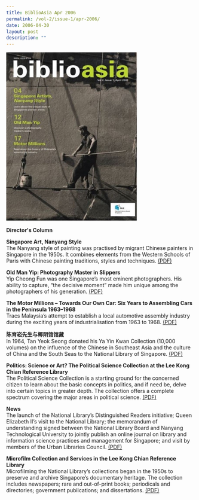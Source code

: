 ```yaml
---
title: BiblioAsia Apr 2006
permalink: /vol-2/issue-1/apr-2006/
date: 2006-04-30
layout: post
description: ""
---
```

<img style="width: 350px; height: 450px;" src="/images/vol-2-issue-1/Apr06.JPG">

<a style="text-decoration: none; font-weight: bold;" href="/vol-2/issue1/apr-2006/director-column/">Director's Column</a>

<a style="text-decoration: none; font-weight: bold;" href="/vol-2/issue1/apr-2006/nanyang-style-art/">Singapore Art, Nanyang Style</a><br>The Nanyang style of painting was practised by migrant Chinese painters in Singapore in the 1950s. It combines elements from the Western Schools of Paris with Chinese painting traditions, styles and techniques. [(PDF)](/files/pdf/vol-2/issue-1/v2-issue1_NanyangStyle.pdf)

<a style="text-decoration: none; font-weight: bold;" href="/vol-2/issue1/apr-2006/yip-photography-master-slipper/">Old Man Yip: Photography Master in Slippers</a><br> Yip Cheong Fun was one Singapore’s most eminent photographers. His ability to capture,
“the decisive moment” made him unique among the photographers of his generation.
[(PDF)](/files/pdf/vol-2/issue-1/v2-issue1_OldManYip.pdf)

<a style="text-decoration: none; font-weight: bold;" href="/vol-2/issue1/apr-2006/motor-million-car-assembling/">The Motor Millions – Towards Our Own Car: Six Years to Assembling Cars in the Peninsula 1963–1968</a><br>Tracs Malaysia’s attempt to establish a local automotive assembly industry during the
exciting years of industrialisation from 1963 to 1968.
 [(PDF)](/files/pdf/vol-2/issue-1/v2-issue1_MotorMillions.pdf)

**陈育崧先生与椰阴馆馆藏**<br>In 1964, Tan Yeok Seong donated his Ya Yin Kwan Collection (10,000 volumes) on the influence of the Chinese in Southeast Asia and the culture of China and the South Seas to the National Library of Singapore. [(PDF)](/files/pdf/vol-2/issue-1/v2-issue1_Chinese.pdf)

<a style="text-decoration: none; font-weight: bold;" href="/vol-2/issue1/apr-2006/political-science-art-collection/">Politics: Science or Art? The Political Science Collection at the Lee Kong Chian Reference Library</a><br>The Political Science Collection is a starting ground for the concerned citizen to learn about the basic concepts in politics, and if need be, delve into certain topics in greater depth. The collection offers a complete spectrum covering the major areas in political science. [(PDF)](/files/pdf/vol-2/issue-1/v2-issue1_PoliticalScience.pdf)

 **News** <br>The launch of the National Library’s Distinguished Readers initiative; Queen Elizabeth II’s visit to the National Library; the memorandum of understanding signed between the National Library Board and Nanyang Technological University to jointly publish an online journal on library
and information science practices and management for Singapore; and visit by members of the Urban Libraries Council. 
[(PDF)](/files/pdf/vol-2/issue-1/v2-issue1_News.pdf)

<a style="text-decoration: none; font-weight: bold;" href="/vol-2/issue1/apr-2006/microfilm-collection-service-library/">Microfilm Collection and Services in the Lee Kong Chian Reference Library</a><br> Microfilming the National Library’s collections began in the 1950s to preserve and archive Singapore’s documentary heritage. The collection includes newspapers; rare and out-of-print books; periodicals and directories; government publications; and dissertations. [(PDF)](/files/pdf/vol-2/issue-1/v2-issue1_Microfilm.pdf)